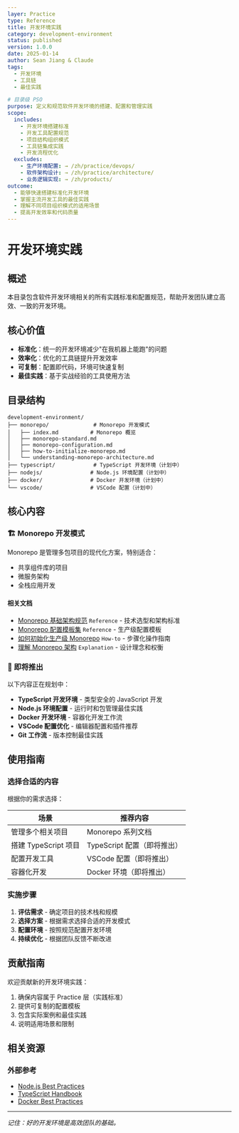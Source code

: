 ```yaml
---
layer: Practice
type: Reference
title: 开发环境实践
category: development-environment
status: published
version: 1.0.0
date: 2025-01-14
author: Sean Jiang & Claude
tags:
  - 开发环境
  - 工具链
  - 最佳实践

# 目录级 PSO
purpose: 定义和规范软件开发环境的搭建、配置和管理实践
scope:
  includes:
    - 开发环境搭建标准
    - 开发工具配置规范
    - 项目结构组织模式
    - 工具链集成实践
    - 开发流程优化
  excludes:
    - 生产环境配置: → /zh/practice/devops/
    - 软件架构设计: → /zh/practice/architecture/
    - 业务逻辑实现: → /zh/products/
outcome:
  - 能够快速搭建标准化开发环境
  - 掌握主流开发工具的最佳实践
  - 理解不同项目组织模式的适用场景
  - 提高开发效率和代码质量
---
```


# 开发环境实践

## 概述

本目录包含软件开发环境相关的所有实践标准和配置规范，帮助开发团队建立高效、一致的开发环境。

## 核心价值

- **标准化**：统一的开发环境减少"在我机器上能跑"的问题
- **效率化**：优化的工具链提升开发效率
- **可复制**：配置即代码，环境可快速复制
- **最佳实践**：基于实战经验的工具使用方法

## 目录结构

```
development-environment/
├── monorepo/              # Monorepo 开发模式
│   ├── index.md          # Monorepo 概览
│   ├── monorepo-standard.md
│   ├── monorepo-configuration.md
│   ├── how-to-initialize-monorepo.md
│   └── understanding-monorepo-architecture.md
├── typescript/            # TypeScript 开发环境（计划中）
├── nodejs/               # Node.js 环境配置（计划中）
├── docker/               # Docker 开发环境（计划中）
└── vscode/               # VSCode 配置（计划中）
```

## 核心内容

### 🏗️ Monorepo 开发模式

Monorepo 是管理多包项目的现代化方案，特别适合：
- 共享组件库的项目
- 微服务架构
- 全栈应用开发

#### 相关文档

- [Monorepo 基础架构规范](./monorepo/monorepo-standard.md) `Reference` - 技术选型和架构标准
- [Monorepo 配置模板集](./monorepo/monorepo-configuration.md) `Reference` - 生产级配置模板
- [如何初始化生产级 Monorepo](./monorepo/how-to-initialize-monorepo.md) `How-to` - 步骤化操作指南
- [理解 Monorepo 架构](./monorepo/understanding-monorepo-architecture.md) `Explanation` - 设计理念和权衡

### 🔧 即将推出

以下内容正在规划中：

- **TypeScript 开发环境** - 类型安全的 JavaScript 开发
- **Node.js 环境配置** - 运行时和包管理最佳实践
- **Docker 开发环境** - 容器化开发工作流
- **VSCode 配置优化** - 编辑器配置和插件推荐
- **Git 工作流** - 版本控制最佳实践

## 使用指南

### 选择合适的内容

根据你的需求选择：

| 场景 | 推荐内容 |
|------|----------|
| 管理多个相关项目 | Monorepo 系列文档 |
| 搭建 TypeScript 项目 | TypeScript 配置（即将推出） |
| 配置开发工具 | VSCode 配置（即将推出） |
| 容器化开发 | Docker 环境（即将推出） |

### 实施步骤

1. **评估需求** - 确定项目的技术栈和规模
2. **选择方案** - 根据需求选择合适的开发模式
3. **配置环境** - 按照规范配置开发环境
4. **持续优化** - 根据团队反馈不断改进

## 贡献指南

欢迎贡献新的开发环境实践：

1. 确保内容属于 Practice 层（实践标准）
2. 提供可复制的配置模板
3. 包含实际案例和最佳实践
4. 说明适用场景和限制

## 相关资源

### 外部参考
- [Node.js Best Practices](https://github.com/goldbergyoni/nodebestpractices)
- [TypeScript Handbook](https://www.typescriptlang.org/docs/handbook/)
- [Docker Best Practices](https://docs.docker.com/develop/dev-best-practices/)

---

*记住：好的开发环境是高效团队的基础。*